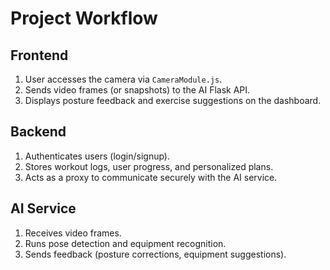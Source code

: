 # Project Workflow

## Frontend

1. User accesses the camera via `CameraModule.js`.
2. Sends video frames (or snapshots) to the AI Flask API.
3. Displays posture feedback and exercise suggestions on the dashboard.

## Backend

1. Authenticates users (login/signup).
2. Stores workout logs, user progress, and personalized plans.
3. Acts as a proxy to communicate securely with the AI service.

## AI Service

1. Receives video frames.
2. Runs pose detection and equipment recognition.
3. Sends feedback (posture corrections, equipment suggestions).